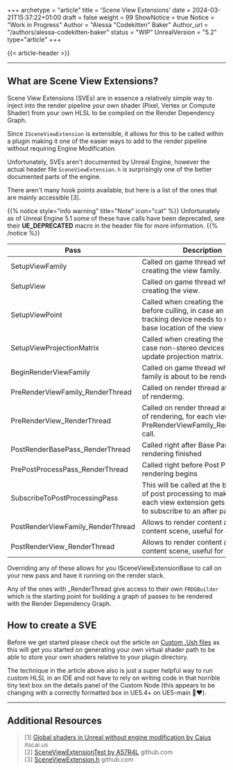 +++
archetype = "article"
title = 'Scene View Extensions'
date = 2024-03-21T15:37:22+01:00
draft = false
weight = 99
ShowNotice = true
Notice = "Work in Progress"
Author = "Alessa \"Codekitten\" Baker"
Author_url = "/authors/alessa-codekitten-baker"
status = "WIP"
UnrealVersion = "5.2"
type="article"
+++

{{< article-header >}}

---

## What are Scene View Extensions?

Scene View Extensions (SVEs) are in essence a relatively simple way to inject into the render pipeline your own shader 
(Pixel, Vertex or Compute Shader) from your own HLSL to be compiled on the Render Dependency Graph. 

Since ``ISceneViewExtension`` is extensible, it allows for this to be called within a plugin making it one of the easier 
ways to add to the render pipeline without requiring Engine Modification.

Unfortunately, SVEs aren't documented by Unreal Engine, however the actual header file ``SceneViewExtension.h`` is 
surprisingly one of the better documented parts of the engine.

There aren't many hook points available, but here is a list of the ones that are mainly accessible [3].

{{% notice style="info warning" title="Note" icon="cat" %}}
Unfortunately as of Unreal Engine 5.1 some of these have calls have been deprecated, see their **UE_DEPRECATED** macro in the
header file for more information.
{{% /notice %}}

| Pass                              | Description                                                                                                                                      |
|-----------------------------------|--------------------------------------------------------------------------------------------------------------------------------------------------|
| SetupViewFamily                   | Called on game thread when creating the view family.                                                                                             |
| SetupView                         | Called on game thread when creating the view.                                                                                                    |
| SetupViewPoint                    | Called when creating the viewpoint, before culling, in case an external tracking device needs to modify the base location of the view            |
| SetupViewProjectionMatrix         | Called when creating the view, in case non-stereo devices need to update projection matrix.                                                      |
| BeginRenderViewFamily             | Called on game thread when view family is about to be rendered.                                                                                  |
| PreRenderViewFamily_RenderThread  | Called on render thread at the start of rendering.                                                                                               |
| PreRenderView_RenderThread        | Called on render thread at the start of rendering, for each view, after PreRenderViewFamily_RenderThread call.                                   |
| PostRenderBasePass_RenderThread   | Called right after Base Pass rendering finished                                                                                                  |
| PrePostProcessPass_RenderThread   | Called right before Post Processing rendering begins                                                                                             |
| SubscribeToPostProcessingPass     | This will be called at the beginning of post processing to make sure that each view extension gets a chance to subscribe to an after pass event. |
| PostRenderViewFamily_RenderThread | Allows to render content after the 3D content scene, useful for debugging                                                                        |
| PostRenderView_RenderThread       | Allows to render content after the 3D content scene, useful for debugging                                                                        |

Overriding any of these allows for you ISceneViewExtensionBase to call on your new pass and have it running on the render
stack.

Any of the ones with _RenderThread give access to their own ```FRDGBuilder``` which is the starting point for building
a graph of passes to be rendered with the Render Dependency Graph.

## How to create a SVE

Before we get started please check out the article on [Custom .Ush files]() as this will get you started on generating
your own virtual shader path to be able to store your own shaders relative to your plugin directory.

The technique in the article above also is just a super helpful way to run custom HLSL in an IDE and not have to rely
on writing code in that horrible tiny text box on the details panel of the Custom Node 
(this appears to be changing with a correctly formatted box in UE5.4+ on UE5-main 👀❤️).


---

## Additional Resources
> [1] [Global shaders in Unreal without engine modification by Caius](https://itscai.us/blog/post/ue-view-extensions/) itscai.us    
> [2] [SceneViewExtensionTest by A57R4L](https://github.com/A57R4L/SceneViewExtTest) github.com  
> [3] [SceneViewExtension.h](https://github.com/EpicGames/UnrealEngine/blob/d94b38ae3446da52224bedd2568c078f828b4039/Engine/Source/Runtime/Engine/Public/SceneViewExtension.h) github.com  
